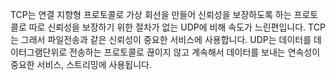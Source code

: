 TCP는 연결 지향형 프로토콜로 가상 회선을 만들어 신뢰성을 보장하도록 하는 프로토콜로 따로 신뢰성을 보장하기 위한 절차가 없는 UDP에 비해 속도가 느린편입니다.
TCP는 그래서 파일전송과 같은 신뢰성이 중요한 서비스에 사용합니다.
UDP는 데이터를 데이터그램단위로 전송하는 프로토콜로 끊이지 않고 계속해서 데이터를 보내는 연속성이 중요한 서비스, 스트리밍에 사용됩니다. 
